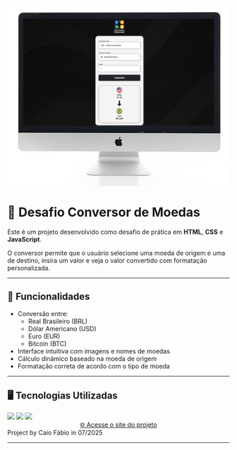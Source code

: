 <div align="center">
  <img src="./assets/preview.png" alt="Preview do Conversor" />
</div>


# 💱 Desafio Conversor de Moedas

Este é um projeto desenvolvido como desafio de prática em **HTML**, **CSS** e **JavaScript**.

O conversor permite que o usuário selecione uma moeda de origem e uma de destino, insira um valor e veja o valor convertido com formatação personalizada.

---

## 🚀 Funcionalidades

- Conversão entre:
  - Real Brasileiro (BRL)
  - Dólar Americano (USD)
  - Euro (EUR)
  - Bitcoin (BTC)
- Interface intuitiva com imagens e nomes de moedas
- Cálculo dinâmico baseado na moeda de origem
- Formatação correta de acordo com o tipo de moeda

---

## 🖥️ Tecnologias Utilizadas

<img src="https://img.shields.io/badge/html5-%23E34F26.svg?style=for-the-badge&logo=html5&logoColor=white" />
<img src="https://img.shields.io/badge/css3-%231572B6.svg?style=for-the-badge&logo=css3&logoColor=white" />
<img src="https://img.shields.io/badge/javascript-%23323330.svg?style=for-the-badge&logo=javascript&logoColor=%23F7DF1E" />

<div align="center">
  <a href="https://caiofabioc.github.io/conversor-de-moedas/">🌐 Acesse o site do projeto</a>
</div>
Project by Caio Fábio in 07/2025


---
